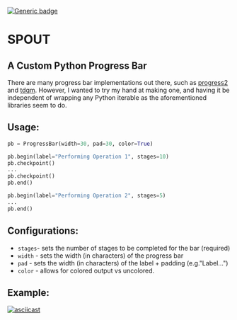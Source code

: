 [![Generic badge](https://img.shields.io/badge/Stage-v1.0-blue.svg)](#)

# SPOUT

## A Custom Python Progress Bar

There are many progress bar implementations out there, such as 
[progress2](https://pypi.org/project/progressbar2/) and 
[tdqm](https://pypi.org/project/tqdm/). However, I wanted to try my
hand at making one, and having it be independent of wrapping any Python 
iterable as the aforementioned libraries seem to do.

## Usage:
```python
pb = ProgressBar(width=30, pad=30, color=True)

pb.begin(label="Performing Operation 1", stages=10)
pb.checkpoint()
...
pb.checkpoint()
pb.end()

pb.begin(label="Performing Operation 2", stages=5)
...
pb.end()
```

## Configurations:
- `stages`- sets the number of stages to be completed for the bar (required)
- `width` - sets the width (in characters) of the progress bar
- `pad`   - sets the width (in characters) of the label + padding (e.g."Label...")
- `color` - allows for colored output vs uncolored.

## Example:
[![asciicast](https://asciinema.org/a/X52Ww5FOObrc9Hn7irKSMObpF.svg)](https://asciinema.org/a/X52Ww5FOObrc9Hn7irKSMObpF)

